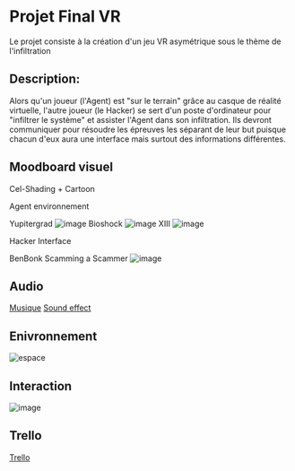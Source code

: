 # Projet Final VR

Le projet consiste à la création d'un jeu VR asymétrique sous le thème de l'infiltration

## Description:
Alors qu'un joueur (l'Agent) est "sur le terrain" grâce au casque de réalité virtuelle, l'autre joueur (le Hacker) se sert d'un poste d'ordinateur pour "infiltrer le système" et assister l'Agent dans son infiltration. Ils devront communiquer pour résoudre les épreuves les séparant de leur but puisque chacun d'eux aura une interface mais surtout des informations différentes. 

## Moodboard visuel
Cel-Shading + Cartoon

Agent environnement

Yupitergrad
![image](https://github.com/RaphBarniques/projet-vr/assets/94623626/00bd7342-a358-4390-8264-e69f7b434630)
Bioshock
![image](https://github.com/RaphBarniques/projet-vr/assets/94623626/c7939195-00a5-4ed2-b4d2-3404da21b9fc)
XIII
![image](https://github.com/RaphBarniques/projet-vr/assets/94623626/89cea7ce-d310-42f3-9947-9a8d390b693e)


Hacker Interface

BenBonk Scamming a Scammer
![image](https://github.com/RaphBarniques/projet-vr/assets/94623626/924d0193-abd2-46a6-942a-b088d255df21)


## Audio
[Musique](https://youtu.be/qgCrJfKJzxU?si=PfIR99uE95eXwbJz)
[Sound effect](https://youtu.be/OOOm7jZicEg?si=0FtyFITP6Fif3zRG)

## Enivronnement
![espace](https://github.com/RaphBarniques/projet-vr/assets/94623626/b3c637ea-3fd0-409e-a107-d098558bc023)

## Interaction
![image](https://github.com/RaphBarniques/projet-vr/assets/94623626/7ae08b95-26d2-4f5a-b09c-2f8d5f18eb98)

## Trello
[Trello](https://trello.com/invite/b/O0TEHqze/ATTIb08e1f2aa7d34f7ad289041af6acb66846E95654/projet-vr)

